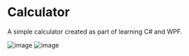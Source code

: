# Calculator
A simple calculator created as part of learning C# and WPF.

![image](https://user-images.githubusercontent.com/56382779/115285611-5b869600-a14e-11eb-8907-321b2612e342.png) ![image](https://user-images.githubusercontent.com/56382779/115285711-79ec9180-a14e-11eb-87e8-9004674f47ed.png)





